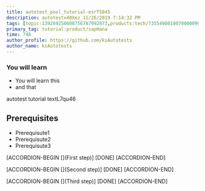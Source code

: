 ```yaml
---
title: autotest_pool_tutorial-esrT5845
description: autotestx40Xez_11/26/2019 7:14:32 PM
tags: [topic:139269250608756787992873,products:tech/73554900100700000996,tutorial:experience/advanced]
primary_tag: tutorial:product/sapHana
time: 748
author_profile: https://github.com/ksAutotests
author_name: ksAutotests
---
```

### You will learn
- You will learn this
- and that

autotest tutorial textL7qu46

## Prerequisites
- Prerequisute1
- Prerequisute2
- Prerequisute3

[ACCORDION-BEGIN [](First step)]
[DONE]
[ACCORDION-END]

[ACCORDION-BEGIN [](Second step)]
[DONE]
[ACCORDION-END]

[ACCORDION-BEGIN [](Third step)]
[DONE]
[ACCORDION-END]

